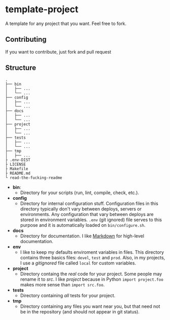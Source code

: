template-project
================

A template for any project that you want. Feel free to fork.

## Contributing

If you want to contribute, just fork and pull request

## Structure


```
.
├── bin
│   ├── ...
│   └── ...
├── config
│   ├── ...
│   └── ...
├── docs
│   ├── ...
│   └── ...
├── project
│   ├── ...
│   └── ...
├── tests
│   ├── ...
│   └── ...
├── tmp
│   ├── ...
├ .env-DIST
├ LICENSE
├ Makefile
├ README.md
└ read-the-fucking-readme
```

- **bin**:
  - Directory for your scripts (run, lint, compile, check, etc.).
- **config**
  - Directory for internal configuration stuff. Configuration files in this directory typically don't vary between deploys, servers or environments. Any configuration that vary between deploys are stored in environment variables. `.env` (git ignored) file serves to this purpose and it is automatically loaded on `bin/configure.sh`.
- **docs**
  - Directory for documentation. I like [Markdown](https://help.github.com/articles/github-flavored-markdown) for high-level documentation.
- **env**
  - I like to keep my defaults enviroment variables in files. This directory contains three basics files: `devel`, `test` and `prod`. Also, in my projects, I use a *gitignored* file called `local` for custom variables.
- **project**
  - Directory containg the *real* code for your project. Some people may rename it to *src*. I like *project* because in Python `import project.foo` makes more sense than `import src.foo`.
- **tests**
  - Directory containing *all* tests for your project.
- **tmp**
  - Directory containing any files you want near you, but that need not be in the repository (and should not appear in git status).
